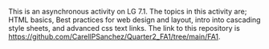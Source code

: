 This is an asynchronous activity on LG 7.1. The topics in this activity are; HTML basics, Best practices for web design and layout, intro into cascading style sheets, and advanced css text links. The link to this repository is https://github.com/CarellPSanchez/Quarter2_FA1/tree/main/FA1.
